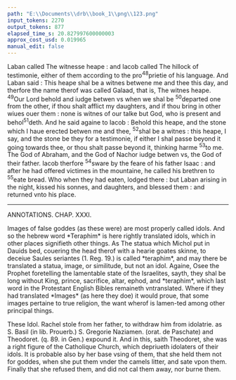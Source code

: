 ```yaml
---
path: "E:\\Documents\\drb\\book_1\\png\\123.png"
input_tokens: 2270
output_tokens: 877
elapsed_time_s: 20.827997600000003
approx_cost_usd: 0.019965
manual_edit: false
---
```

Laban called The witnesse heape : and Iacob called The hillock of testimonie, either of them according to the pro<sup>48</sup>prietie of his language. And Laban said : This heape shal be a witnes betwene me and thee this day, and therfore the name therof was called Galaad, that is, The witnes heape. <sup>49</sup>Our Lord behold and iudge betwen vs when we shal be <sup>50</sup>departed one from the other, if thou shalt afflict my daughters, and if thou bring in other wiues ouer them : none is witnes of our talke but God, who is present and behol<sup>51</sup>deth. And he said againe to Iacob : Behold this heape, and the stone which I haue erected betwen me and thee, <sup>52</sup>shal be a witnes : this heape, I say, and the stone be they for a testimonie, if either I shal passe beyond it going towards thee, or thou shalt passe beyond it, thinking harme <sup>53</sup>to me. The God of Abraham, and the God of Nachor iudge betwen vs, the God of their father. Iacob therfore <sup>54</sup>sware by the feare of his father Isaac : and after he had offered victimes in the mountaine, he called his brethren to <sup>55</sup>eate bread. Who when they had eaten, lodged there : but Laban arising in the night, kissed his sonnes, and daughters, and blessed them : and returned vnto his place.

<hr>

ANNOTATIONS.
CHAP. XXXI.

<aside>Images of false goddes (as these were) are most properly called idols. And so the hebrew word *Teraphim* is here rightly translated idols, which in other places signifieth other things. As The statua which Michol put in Dauids bed, couering the head therof with a hearie goates skinne, to deceiue Saules seriantes (1. Reg. 19.) is called *teraphim*, and may there be translated a statua, image, or similitude, but not an idol. Againe, Osee the Prophet foretelling the lamentable state of the Israelites, sayth, they shal be long without King, prince, sacrifice, altar, ephod, and *teraphim*, which last word in the Protestant English Bibles remaineth vntranslated. Where if they had translated *Images* (as here they doe) it would proue, that some images pertaine to true religion, the want wherof is lamen-ted among other principal things.</aside>

[^1]: Idols.

[^2]: Images of false goddes are idols.

[^3]: Some images are neither religious nor superstitious.

[^4]: Some are religious.

[^5]: Rachel tooke away her fathers Idols, for his good.

These Idol. Rachel stole from her father, to withdraw him from idolatrie. as S. Basil (in lib. Prouerb.) S. Gregorie Naziamen. (orat. de Paschate) and Theodoret. (q. 89. in Gen.) expound it. And in this, saith Theodoret, she was a right figure of the Catholique Church, which depriueth idolaters of their idols. It is probable also by her base vsing of them, that she held them not for goddes, when she put them vnder the camels litter, and sate vpon them. Finally that she refused them, and did not cal them away, nor burne them.